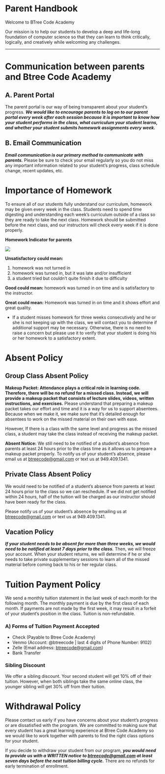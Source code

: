 # Parent Handbook

Welcome to BTree Code Academy

Our mission is to help our students to develop a deep and life-long foundation of computer science so that they can learn to think critically, logically, and creatively while welcoming any challenges.

---

# Communication between parents and Btree Code Academy

## A. Parent Portal

The parent portal is our way of being transparent about your student’s progress.
***We would like to encourage parents to log on to our parent portal every week after each session because it is important to know how your student performs in the class, what curriculum your student learns, and whether your student submits homework assignments every week.***

## B. Email Communication

***Email communication is our primary method to communicate with parents.***
Please be sure to check your email regularly so you do not miss any important information related to your student’s progress, class schedule change, recent updates, etc.

# Importance of Homework 

To ensure all of our students fully understand our curriculum, homework may be given every week in the class. Students need to spend time digesting and understanding each week’s curriculum outside of a class so they are ready to take the next class.  Homework should be submitted before the next class, and our instructors will check every week if it is done properly. 

**Homework Indicator for parents**

![](https://i.imgur.com/TeAt86W.png)

**Unsatisfactory could mean:**
1. homework was not turned in
2. homework was turned in, but it was late and/or insufficient
3. a student tried but couldn’t quite finish it due to difficulty 

**Good could mean:**
homework was turned in on time and is satisfactory to the instructor.

**Great could mean:**
Homework was turned in on time and it shows effort and great quality.

* If a student misses homework for three weeks consecutively and he or she is not keeping up with the class, we will contact you to determine if additional support may be necessary. Otherwise, there is no need to raise a concern but please use it to verify that your student is doing his or her homework to a satisfactory extent. 

# Absent Policy

## Group Class Absent Policy

**Makeup Packet: Attendance plays a critical role in learning code. Therefore, there will be no refund for a missed class. Instead, we will provide a makeup packet that consists of lecture slides, videos, written instructions, and exercises.** 
Please understand that preparing a makeup packet takes our effort and time and it is a way for us to support absentees. Because when we make it, we make sure that it’s detailed enough for absentees to work on the missed material on their own with ease. 

However, If there is a class with the same level and progress as the missed class, a student may take the class instead of receiving the makeup packet. 

**Absent Notice:**  We still need to be notified of a student’s absence from parents at least 24 hours prior to the class time as it allows us to prepare a makeup packet properly. To notify us of your student’s absence, please email us at btreecode@gmail.com or text us at 949.409.1341.

## Private Class Absent Policy

We would need to be notified of a student’s absence from parents at least 24 hours prior to the class so we can reschedule. If we did not get notified within 24 hours, half of the tuition will be charged as our instructor should have been ready for the class.

Please notify us of your student’s absence by emailing us at btreecode@gmail.com or text us at 949.409.1341.

## Vacation Policy

***If your student needs to be absent for more than three weeks, we would need to be notified at least 7 days prior to the class.*** Then, we will freeze your account. When your student returns, we will determine if he or she needs to take private supplementary sessions to learn all of the missed material before coming back to his or her regular class. 

# Tuition Payment Policy

We send a monthly tuition statement in the last week of each month for the following month. The monthly payment is due by the first class of each month. If payments are not made by the first week, it may result in a forfeit of your student’s position in the class. Tuition is non-refundable. 

### A) Forms of Tuition Payment Accepted

-  Check (Payable to Btree Code Academy)
-  Venmo (Account: @btreecode | last 4 digits of Phone Number: 9102)
-  Zelle (Email address: btreecode@gmail.com)
-  Bank Transfer

### Sibling Discount

We offer a sibling discount. Your second student will get 10% off of their tuition. However, when both siblings take the same online class, the younger sibling will get 30% off from their tuition. 

# Withdrawal Policy

Please contact us early if you have concerns about your student’s progress or are dissatisfied with the program. We are committed to making sure that every student has a great learning experience at Btree Code Academy so we would like to work together with parents to find the right class options for your student. 

If you decide to withdraw your student from our program, ***you would need to provide us with a WRITTEN notice to btreecode@gmail.com at least seven days before the next tuition billing cycle.*** There are no refunds for early termination of enrollment. 

